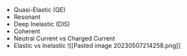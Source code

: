  - Quasi-Elastic (QE)
 - Resonant
 - Deep Inelastic (DIS)
 - Coherent
 - Neutral Current vs Charged Current
 - Elastic vs Inelastic
![[Pasted image 20230507214258.png]]